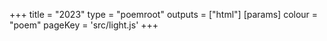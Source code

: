 +++
title = "2023"
type = "poemroot"
outputs = ["html"]
[params]
    colour = "poem"
    pageKey = 'src/light.js'
+++
